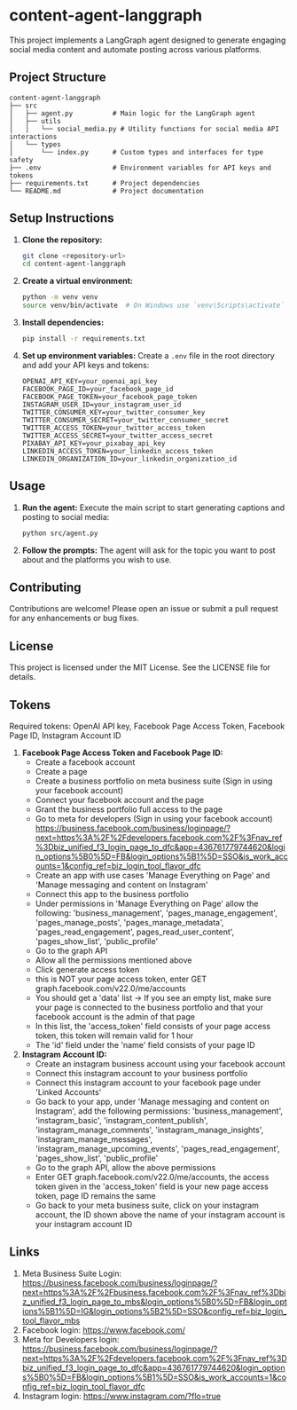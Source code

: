 # content-agent-langgraph

This project implements a LangGraph agent designed to generate engaging social media content and automate posting across various platforms. 

## Project Structure

```
content-agent-langgraph
├── src
│   ├── agent.py          # Main logic for the LangGraph agent
│   ├── utils
│   │   └── social_media.py # Utility functions for social media API interactions
│   └── types
│       └── index.py      # Custom types and interfaces for type safety
├── .env                  # Environment variables for API keys and tokens
├── requirements.txt      # Project dependencies
└── README.md             # Project documentation
```

## Setup Instructions

1. **Clone the repository:**
   ```bash
   git clone <repository-url>
   cd content-agent-langgraph
   ```

2. **Create a virtual environment:**
   ```bash
   python -m venv venv
   source venv/bin/activate  # On Windows use `venv\Scripts\activate`
   ```

3. **Install dependencies:**
   ```bash
   pip install -r requirements.txt
   ```

4. **Set up environment variables:**
   Create a `.env` file in the root directory and add your API keys and tokens:
   ```
   OPENAI_API_KEY=your_openai_api_key
   FACEBOOK_PAGE_ID=your_facebook_page_id
   FACEBOOK_PAGE_TOKEN=your_facebook_page_token
   INSTAGRAM_USER_ID=your_instagram_user_id
   TWITTER_CONSUMER_KEY=your_twitter_consumer_key
   TWITTER_CONSUMER_SECRET=your_twitter_consumer_secret
   TWITTER_ACCESS_TOKEN=your_twitter_access_token
   TWITTER_ACCESS_SECRET=your_twitter_access_secret
   PIXABAY_API_KEY=your_pixabay_api_key
   LINKEDIN_ACCESS_TOKEN=your_linkedin_access_token
   LINKEDIN_ORGANIZATION_ID=your_linkedin_organization_id
   ```

## Usage

1. **Run the agent:**
   Execute the main script to start generating captions and posting to social media:
   ```bash
   python src/agent.py
   ```

2. **Follow the prompts:**
   The agent will ask for the topic you want to post about and the platforms you wish to use.

## Contributing

Contributions are welcome! Please open an issue or submit a pull request for any enhancements or bug fixes.

## License

This project is licensed under the MIT License. See the LICENSE file for details.

## Tokens

Required tokens: OpenAI API key, Facebook Page Access Token, Facebook Page ID, Instagram Account ID

1. **Facebook Page Access Token and Facebook Page ID:**
   - Create a facebook account
   - Create a page
   - Create a business portfolio on meta business suite (Sign in using your facebook account)
   - Connect your facebook account and the page
   - Grant the business portfolio full access to the page
   - Go to meta for developers (Sign in using your facebook account) https://business.facebook.com/business/loginpage/?next=https%3A%2F%2Fdevelopers.facebook.com%2F%3Fnav_ref%3Dbiz_unified_f3_login_page_to_dfc&app=436761779744620&login_options%5B0%5D=FB&login_options%5B1%5D=SSO&is_work_accounts=1&config_ref=biz_login_tool_flavor_dfc
   - Create an app with use cases 'Manage Everything on Page' and 'Manage messaging and content on Instagram'
   - Connect this app to the business portfolio
   - Under permissions in 'Manage Everything on Page' allow the following: 'business_management', 'pages_manage_engagement', 'pages_manage_posts', 'pages_manage_metadata', 'pages_read_engagement', pages_read_user_content', 'pages_show_list', 'public_profile'
   - Go to the graph API
   - Allow all the permissions mentioned  above
   - Click generate access token
   - this is NOT your page access token, enter GET graph.facebook.com/v22.0/me/accounts
   - You should get a 'data' list -> If you see an empty list, make sure your page is connected to the business portfolio and that your facebook account is the admin of that page
   - In this list, the 'access_token' field consists of your page access token, this token will remain valid for 1 hour
   - The 'id' field under the 'name' field consists of your page ID
2. **Instagram Account ID:**
   - Create an instagram business account using your facebook account
   - Connect this instagram account to your business portfolio
   - Connect this instagram account to your facebook page under 'Linked Accounts'
   - Go back to your app, under 'Manage messaging and content on Instagram', add the following permissions: 'business_management', 'instagram_basic', 'instagram_content_publish', 'instagram_manage_comments', 'instagram_manage_insights', 'instagram_manage_messages', 'instagram_manage_upcoming_events', 'pages_read_engagement', 'pages_show_list', 'public_profile'
   - Go to the graph API, allow the above permissions
   - Enter GET graph.facebook.com/v22.0/me/accounts, the access token given in the 'access_token' field is your new page access token, page ID remains the same
   - Go back to your meta business suite, click on your instagram account, the ID shown above the name of your instagram account is your instagram account ID
## Links
1. Meta Business Suite Login: https://business.facebook.com/business/loginpage/?next=https%3A%2F%2Fbusiness.facebook.com%2F%3Fnav_ref%3Dbiz_unified_f3_login_page_to_mbs&login_options%5B0%5D=FB&login_options%5B1%5D=IG&login_options%5B2%5D=SSO&config_ref=biz_login_tool_flavor_mbs
2. Facebook login: https://www.facebook.com/
3. Meta for Developers login: https://business.facebook.com/business/loginpage/?next=https%3A%2F%2Fdevelopers.facebook.com%2F%3Fnav_ref%3Dbiz_unified_f3_login_page_to_dfc&app=436761779744620&login_options%5B0%5D=FB&login_options%5B1%5D=SSO&is_work_accounts=1&config_ref=biz_login_tool_flavor_dfc
4. Instagram login: https://www.instagram.com/?flo=true
